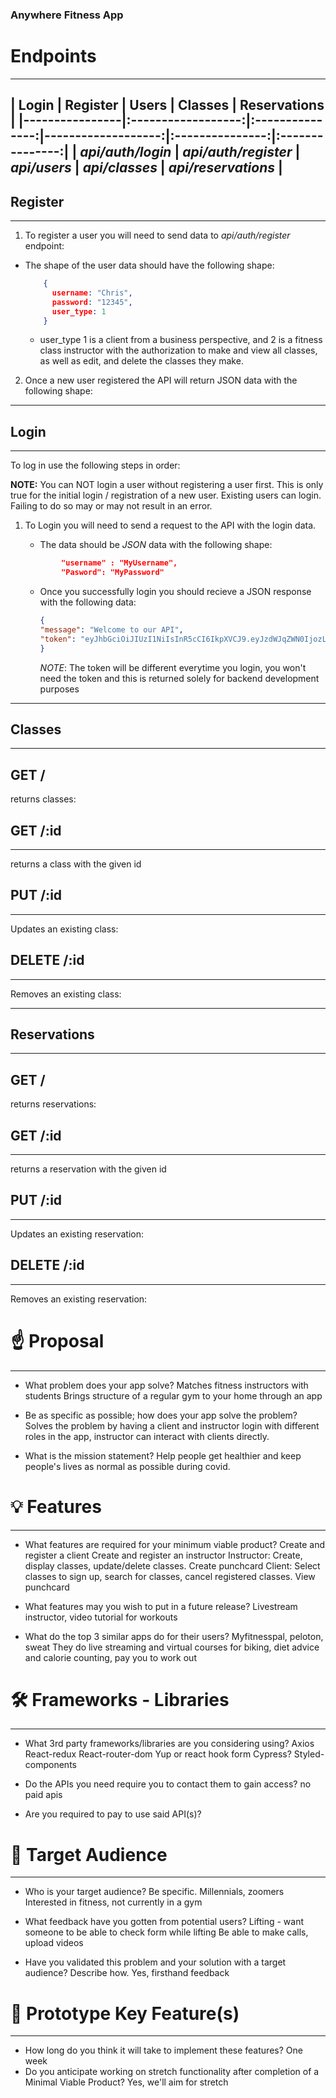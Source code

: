 ### Anywhere Fitness App ###

# Endpoints
---
 | Login    |   Register    | Users | Classes | Reservations |
 |----------------|:------------------:|:---------------:|-------------------:|:---------------:|:---------------:|
 | _api/auth/login_ | _api/auth/register_ | _api/users_ | _api/classes_ | _api/reservations_ |
---
## Register
---
1. To register a user you will need to send data to _api/auth/register_ endpoint:
 * The shape of the user data should have the following shape:
    ```json
        {
          username: "Chris",
          password: "12345",
          user_type: 1
        }
    ```
    * user_type 1 is a client from a business perspective, and 2 is a fitness class instructor with the authorization to make and view all classes, as well as edit, and delete the classes they make.

2. Once a new user registered the API will return JSON data with the following shape:

---
## Login
---
To log in use the following steps in order:

__NOTE:__ You can NOT login a user without registering a user first. This is only true for the initial login / registration of a new user. Existing users can login. Failing to do so may or may not result in an error.

1. To Login you will need to send a request to the API with the login data.
   * The data should be _JSON_ data with the following shape:

    ```json
            "username" : "MyUsername",
            "Pasword": "MyPassword"
    ```
    * Once you successfully login you should recieve a JSON response with the following data: 
        ```json 
        {
        "message": "Welcome to our API",
        "token": "eyJhbGciOiJIUzI1NiIsInR5cCI6IkpXVCJ9.eyJzdWJqZWN0IjozLCJ1c2VybmFtZSI6IkNocmlzdG9waGVyIiwiaWF0IjoxNjAwNzIwNzMwLCJleHAiOjE2MDA3MjQzMzB9.__SevXXb6OXZO_TXfhLe88_cgppEGhgG_Ag5Vw28qsw" 
        }
        ```
        _NOTE_: The token will be different everytime you login, you won't need the token and this is returned solely for backend development purposes
---
## Classes
---
 ## GET /
 returns classes:


 ## GET /:id
 ----
 returns a class with the given id

## PUT /:id
---

Updates an existing class:

## DELETE /:id
---
Removes an existing class:

---
## Reservations
---
 ## GET /
 returns reservations:


 ## GET /:id
 ----
 returns a reservation with the given id

## PUT /:id
---

Updates an existing reservation:

## DELETE /:id
---
Removes an existing reservation:

# ☝️ Proposal
 
---
 
- What problem does your app solve?
Matches fitness instructors with students
Brings structure of a regular gym to your home through an app
 
- Be as specific as possible; how does your app solve the problem?
Solves the problem by having a client and instructor login with different roles in the app, instructor can interact with clients directly.
 
- What is the mission statement?
Help people get healthier and keep people's lives as normal as possible during covid.
 
 
 
 
# 💡 Features
 
---
 
- What features are required for your minimum viable product?
Create and register a client
Create and register an instructor
Instructor: Create, display classes, update/delete classes. Create punchcard
Client: Select classes to sign up, search for classes, cancel registered classes. View punchcard
 
- What features may you wish to put in a future release?
Livestream instructor, video tutorial for workouts
 
- What do the top 3 similar apps do for their users?
Myfitnesspal,  peloton, sweat
They do live streaming and virtual courses for biking, diet advice and calorie counting, pay you to work out
 
 
# 🛠 Frameworks - Libraries
 
---
 
- What 3rd party frameworks/libraries are you considering using?
Axios
React-redux
React-router-dom
Yup or react hook form
Cypress?
Styled-components
 
- Do the APIs you need require you to contact them to gain access?
 no paid apis
 
- Are you required to pay to use said API(s)?
 
 
# 🎯 Target Audience
 
---
 
- Who is your target audience? Be specific.
Millennials, zoomers
Interested in fitness, not currently in a gym
 
 
- What feedback have you gotten from potential users?
Lifting - want someone to be able to check form while lifting
Be able to make calls, upload videos
 
 
- Have you validated this problem and your solution with a target audience? Describe how.
Yes, firsthand feedback
 
 
 
# 🔑 Prototype Key Feature(s)
 
---
 
- How long do you think it will take to implement these features?
One week
- Do you anticipate working on stretch functionality after completion of a Minimal Viable Product?
Yes, we'll aim for stretch
